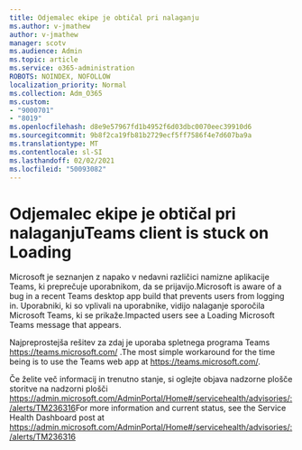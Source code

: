 ```yaml
---
title: Odjemalec ekipe je obtičal pri nalaganju
ms.author: v-jmathew
author: v-jmathew
manager: scotv
ms.audience: Admin
ms.topic: article
ms.service: o365-administration
ROBOTS: NOINDEX, NOFOLLOW
localization_priority: Normal
ms.collection: Adm_O365
ms.custom:
- "9000701"
- "8019"
ms.openlocfilehash: d8e9e57967fd1b4952f6d03dbc0070eec39910d6
ms.sourcegitcommit: 9b8f2ca19fb81b2729ecf5ff7586f4e7d607ba9a
ms.translationtype: MT
ms.contentlocale: sl-SI
ms.lasthandoff: 02/02/2021
ms.locfileid: "50093082"
---
```

# <a name="teams-client-is-stuck-on-loading"></a><span data-ttu-id="4aae1-102">Odjemalec ekipe je obtičal pri nalaganju</span><span class="sxs-lookup"><span data-stu-id="4aae1-102">Teams client is stuck on Loading</span></span>

<span data-ttu-id="4aae1-103">Microsoft je seznanjen z napako v nedavni različici namizne aplikacije Teams, ki preprečuje uporabnikom, da se prijavijo.</span><span class="sxs-lookup"><span data-stu-id="4aae1-103">Microsoft is aware of a bug in a recent Teams desktop app build that prevents users from logging in.</span></span> <span data-ttu-id="4aae1-104">Uporabniki, ki so vplivali na uporabnike, vidijo nalaganje sporočila Microsoft Teams, ki se prikaže.</span><span class="sxs-lookup"><span data-stu-id="4aae1-104">Impacted users see a Loading Microsoft Teams message that appears.</span></span>

<span data-ttu-id="4aae1-105">Najpreprostejša rešitev za zdaj je uporaba spletnega programa Teams <https://teams.microsoft.com/> .</span><span class="sxs-lookup"><span data-stu-id="4aae1-105">The most simple workaround for the time being is to use the Teams web app at <https://teams.microsoft.com/>.</span></span>

<span data-ttu-id="4aae1-106">Če želite več informacij in trenutno stanje, si oglejte objava nadzorne plošče storitve na nadzorni plošči <https://admin.microsoft.com/AdminPortal/Home#/servicehealth/advisories/:/alerts/TM236316></span><span class="sxs-lookup"><span data-stu-id="4aae1-106">For more information and current status, see the Service Health Dashboard post at <https://admin.microsoft.com/AdminPortal/Home#/servicehealth/advisories/:/alerts/TM236316></span></span>
